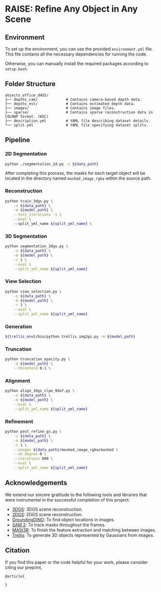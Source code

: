 
# RAISE: Refine Any Object in Any Scene

## Environment


To set up the environment, you can use the provided `environment.yml` file. This file contains all the necessary dependencies for running the code.

Otherwise, you can manually install the required packages according to `setup.bash`.

## Folder Structure

```
objects_office_d455/
├── depths_cam/             # Contains camera-based depth data.
├── depths_est/             # Contains estimated depth data.
├── images/                 # Contains image files.
├── sparse/                 # Contains sparse reconstruction data in COLMAP format. (W2C)
├── description.yml         # YAML file describing dataset details.
└── split.yml               # YAML file specifying dataset splits.
```

## Pipeline

### 2D Segmentation

``` bash
python ./segmentation_2d.py -s ${data_path}
```

After completing this process, the masks for each target object will be located in the directory named `masked_image_rgba` within the source path.

### Reconstruction

``` bash
python train_3dgs.py \
    -s ${data_path} \
    -m ${model_path} \
    --test_iterations -1 \
    --eval \ 
    --split_yml_name ${split_yml_name} \
```

### 3D Segmentation

``` bash
python segmentation_3dgs.py \
    -s ${data_path} \
    -m ${model_path} \
    -r 1 \
    --eval \
    --split_yml_name ${split_yml_name}
```

### View Selection

``` bash
python view_selection.py \
    -s ${data_path} \
    -m ${model_path} \
    -r 1 \
    --eval \
    --split_yml_name ${split_yml_name}
```

### Generation

``` bash
${trellis_env}/bin/python trellis_img2gs.py -m ${model_path} 
```

### Truncation

``` bash
python truncation_opacity.py \
    -m ${model_path} \
    --threshold 0.1 \
```

### Alignment

``` bash
python align_3dgs_clpe_9dof.py \
    -s ${data_path} \
    -m ${model_path} \
    --eval \
    --split_yml_name ${split_yml_name}
```

### Refinement

``` bash
python post_refine_gs.py \
    -s ${data_path} \
    -m ${model_path} \
    -r 1 \
    --images ${data_path}/masked_image_rgba/masked \
    --sh_degree 0 \
    --iterations 800 \
    --eval \
    --split_yml_name ${split_yml_name}
```

## Acknowledgements

We extend our sincere gratitude to the following tools and libraries that were instrumental in the successful completion of this project:

- [3DGS](https://github.com/graphdeco-inria/gaussian-splatting): 3DGS scene reconstruction.
- [2DGS](https://github.com/hbb1/2d-gaussian-splatting): 2DGS scene reconstruction.
- [GroundingDINO](https://github.com/IDEA-Research/GroundingDINO): To find object locations in images.
- [SAM 2](https://github.com/facebookresearch/segment-anything-2): To track masks throughout the frames.
- [MASt3R](https://github.com/naver/mast3r): To finish the feature extraction and matching between images.
- [Trellis](https://github.com/microsoft/TRELLIS): To generate 3D objects represented by Gaussians from images.

## Citation
If you find this paper or the code helpful for your work, please consider citing our preprint,
```
@article{

}
```